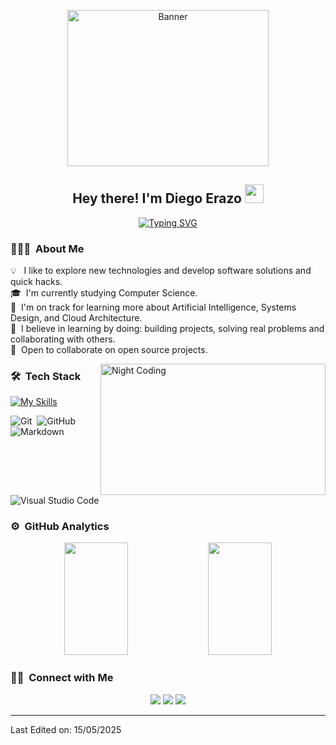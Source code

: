  <p align="center"> 
    <img src="https://i.pinimg.com/originals/10/28/f9/1028f99fd8f021b7b30e6e1899a88b29.gif" alt="Banner" width="80%" height="250px" />
</p>



<h2 align="center">Hey there! I'm Diego Erazo <img src = "https://raw.githubusercontent.com/MartinHeinz/MartinHeinz/master/wave.gif" width = 30px></h2>
<p align="center">
      <a href="https://git.io/typing-svg"><img src="https://readme-typing-svg.herokuapp.com?font=Fira+Code&size=33&pause=1000&center=true&width=435&lines=Software+Developer" alt="Typing SVG" /></a>
</p>



<!-- ## 👋 &nbsp;Hey there! I'm Aditya -->

### 👨🏻‍💻 &nbsp;About Me

💡 &nbsp; I like to explore new technologies and develop software solutions and quick hacks.\
🎓 &nbsp;I'm currently studying Computer Science.\
🌱 &nbsp;I'm on track for learning more about Artificial Intelligence, Systems Design, and Cloud Architecture.\
🧠 &nbsp;I believe in learning by doing: building projects, solving real problems and collaborating with others.\
🤝 &nbsp;Open to collaborate on open source projects.

<img alt="Night Coding" src="https://i.pinimg.com/originals/1f/d7/8e/1fd78e28449345cb772e60eb101b66b2.gif" width="360px" height="210px"  align="right"/>

### 🛠 &nbsp;Tech Stack

[![My Skills](https://skillicons.dev/icons?i=js,html,css,bootstrap,figma,php,mysql,mongodb)](https://skillicons.dev)

![Git](https://img.shields.io/badge/-Git-05122A?style=flat&logo=git)&nbsp;
![GitHub](https://img.shields.io/badge/-GitHub-05122A?style=flat&logo=github)&nbsp;
![Markdown](https://img.shields.io/badge/-Markdown-05122A?style=flat&logo=markdown)\
![Visual Studio Code](https://img.shields.io/badge/-Visual%20Studio%20Code-05122A?style=flat&logo=visual-studio-code&logoColor=007ACC)&nbsp;


### ⚙️ &nbsp;GitHub Analytics

<p align="center">
<a>
  <img height="180em" width="45%" src="https://github-readme-stats-eight-theta.vercel.app/api?username=Dante447&show_icons=true&theme=algolia&include_all_commits=true&count_private=true"/>
  <img height="180em" width="45%" src="https://github-readme-stats-eight-theta.vercel.app/api/top-langs/?username=Dante447&layout=compact&langs_count=8&theme=algolia"/>
</a>
</p>

### 🤝🏻 &nbsp;Connect with Me

<p align="center">
<a href="https://linkedin.com/in/diego-erazo-58b27b363"><img src="https://img.shields.io/badge/-Diego Erazo-0077B5?style=flat&logo=Linkedin&logoColor=white"/></a>
<a href="mailto:erazocardonad@gmail.com"><img src="https://img.shields.io/badge/-erazocardonad@gmail.com-D14836?style=flat&logo=Gmail&logoColor=white"/></a>
<a href="https://instagram.com/danttzx"><img src="https://img.shields.io/badge/-@danttzx-E4405F?style=flat&logo=Instagram&logoColor=white"/></a>
</p>

------

Last Edited on: 15/05/2025
